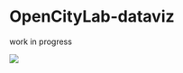 # OpenCityLab-dataviz

work in progress

![](https://raw.githubusercontent.com/SamR1/OpenCityLab-dataviz/leaflet/docs/snapshot.gif)

